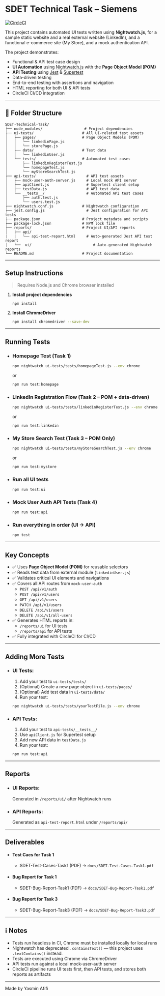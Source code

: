 # SDET Technical Task – Siemens

[![CircleCI](https://dl.circleci.com/status-badge/img/gh/yasmin-afifi/SDET-Technical-Task/tree/main.svg?style=svg)](https://dl.circleci.com/status-badge/redirect/gh/yasmin-afifi/SDET-Technical-Task/tree/main)

This project contains automated UI tests written using **Nightwatch.js**, for a sample static website and a real external website (LinkedIn), and a functional e-commerce site (My Store), and a mock authentication API. 

The project demonstrates:

- Functional & API test case design
- **UI Automation** using [Nightwatch.js](https://nightwatchjs.org/) with the **Page Object Model (POM)**
- **API Testing** using [Jest](https://jestjs.io/) & [Supertest](https://github.com/ladjs/supertest)
- Data-driven testing
- End-to-end testing with assertions and navigation
- HTML reporting for both UI & API tests
- CircleCI CI/CD integration

---

## 📁 Folder Structure

```
SDET-Technical-Task/
├── node_modules/                   # Project dependencies
├── ui-tests/                      # All UI-related test assets
│   ├── pages/                     # Page Object Models (POM)
│   │   └── linkedinPage.js
│   │   └── storePage.js
│   ├── data/                      # Test data
│   │   └── linkedinUser.js
│   └── tests/                     # Automated test cases
│       ├── linkedinRegisterTest.js
│       └── homepageTest.js
│       └── myStoreSearchTest.js
├── api-tests/                       # API test assets
│   ├── mock-user-auth-server.js     # Local mock API server
│   ├── apiClient.js                 # Supertest client setup
│   ├── testData.js                  # API test data
│   └── __tests__/                   # Automated API test cases
│       ├── auth.test.js
│       └── users.test.js
├── nightwatch.conf.js             # Nightwatch configuration
├── jest.config.js                   # Jest configuration for API tests
├── package.json                   # Project metadata and scripts
├── package-lock.json              # NPM lock file
├── reports/                       # Project UI/API reports
│   ├── api/  
|   |   └── api-test-report.html     # Auto-generated Jest API test report
│   └──  ui/                            # Auto-generated Nightwatch reports 
└── README.md                      # Project documentation
```

---

##  Setup Instructions

>  Requires Node.js and Chrome browser installed

1. **Install project dependencies**
    ```bash
    npm install
    ```

2. **Install ChromeDriver**
    ```bash
    npm install chromedriver --save-dev
    ```

---

##  Running Tests

- ### Homepage Test (Task 1)
    ```bash
    npx nightwatch ui-tests/tests/homepageTest.js --env chrome
    ```
    or
    
    ```bash
    npm run test:homepage
    ```


- ### LinkedIn Registration Flow (Task 2 – POM + data-driven)
    ```bash
    npx nightwatch ui-tests/tests/linkedinRegisterTest.js --env chrome
    ```
    or
    
    ```bash
    npm run test:linkedin
    ```

- ### My Store Search Test (Task 3 – POM Only)
    ```bash
    npx nightwatch ui-tests/tests/myStoreSearchTest.js --env chrome
    ```
    or
    
    ```bash
    npm run test:mystore
    ```

- ### Run all UI tests
    ```bash
    npm run test:ui
    ```

- ### Mock User Auth API Tests (Task 4)
    ```bash
    npm run test:api
    ```

- ### Run everything in order (UI → API)
    ```bash
    npm test
    ```


---

##  Key Concepts

- ✅ Uses **Page Object Model (POM)** for reusable selectors
- ✅ Reads test data from external module (`linkedinUser.js`)
- ✅ Validates critical UI elements and navigations
- ✅ Covers all API routes from `mock-user-auth`
  - `POST /api/v1/auth`
  - `POST /api/v1/users`
  - `GET /api/v1/users`
  - `PATCH /api/v1/users`
  - `DELETE /api/v1/users`
  - `DELETE /api/v1/all-users`
- ✅ Generates HTML reports in:
  -  `/reports/ui` for UI tests
  -  `/reports/api` for API tests
- ✅ Fully integrated with CircleCI for CI/CD

---

##  Adding More Tests
- ### UI Tests:

  1. Add your test to `ui-tests/tests/`
  2. (Optional) Create a new page object in `ui-tests/pages/`
  3. (Optional) Add test data in `ui-tests/data/`
  4. Run your test:
  ```bash
  npx nightwatch ui-tests/tests/yourTestFile.js --env chrome
  ```


- ### API Tests:

  1. Add your test to `api-tests/__tests__/`
  2. Use `apiClient.js` for Supertest setup
  3. Add new API data in `testData.js`
  4. Run your test:
  ```bash
  npm run test:api
  ```

---

##  Reports
- ### UI Reports:
    Generated in `/reports/ui/` after Nightwatch runs

- ### API Reports:
    Generated as `api-test-report.html` under `/reports/api/`

---

##  Deliverables
-  #### Test Caes for Task 1 
    - SDET-Test-Cases-Task1 (PDF) -> `docs/SDET-Test-Cases-Task1.pdf` 
-  #### Bug Report for Task 1 
    - SDET-Bug-Report-Task1 (PDF) -> `docs/SDET-Bug-Report-Task1.pdf` 
-  #### Bug Report for Task 3 
    - SDET-Bug-Report-Task3 (PDF) -> `docs/SDET-Bug-Report-Task3.pdf` 

---

## ℹ️ Notes

- Tests run headless in CI, Chrome must be installed locally for local runs
- Nightwatch has deprecated `.containsText()` — this project uses `.textContains()` instead.
- Tests are executed using Chrome via ChromeDriver
- API tests run against a local mock-user-auth server
- CircleCI pipeline runs UI tests first, then API tests, and stores both reports as artifacts

---

Made by Yasmin Afifi
